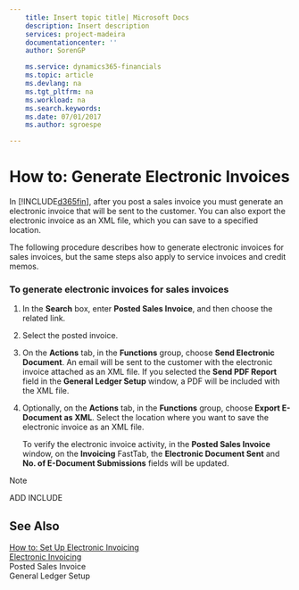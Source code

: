 ```yaml
---
    title: Insert topic title| Microsoft Docs
    description: Insert description
    services: project-madeira
    documentationcenter: ''
    author: SorenGP

    ms.service: dynamics365-financials
    ms.topic: article
    ms.devlang: na
    ms.tgt_pltfrm: na
    ms.workload: na
    ms.search.keywords:
    ms.date: 07/01/2017
    ms.author: sgroespe

---
```

# How to: Generate Electronic Invoices
In [!INCLUDE[d365fin](../../includes/d365fin_md.md)], after you post a sales invoice you must generate an electronic invoice that will be sent to the customer. You can also export the electronic invoice as an XML file, which you can save to a specified location.  
  
 The following procedure describes how to generate electronic invoices for sales invoices, but the same steps also apply to service invoices and credit memos.  
  
### To generate electronic invoices for sales invoices  
  
1.  In the **Search** box, enter **Posted Sales Invoice**, and then choose the related link.  
  
2.  Select the posted invoice.  
  
3.  On the **Actions** tab, in the **Functions** group, choose **Send Electronic Document**. An email will be sent to the customer with the electronic invoice attached as an XML file. If you selected the **Send PDF Report** field in the **General Ledger Setup** window, a PDF will be included with the XML file.  
  
4.  Optionally, on the **Actions** tab, in the **Functions** group, choose **Export E-Document as XML**. Select the location where you want to save the electronic invoice as an XML file.  
  
     To verify the electronic invoice activity, in the **Posted Sales Invoice** window, on the **Invoicing** FastTab, the **Electronic Document Sent** and **No. of E-Document Submissions** fields will be updated.  
  
> [!NOTE]  
>  ADD INCLUDE<!--[!INCLUDE[bp_refimplementation](../../includes/bp_refimplementation_md.md)]-->  
  
## See Also  
 [How to: Set Up Electronic Invoicing](../how-to-set-up-electronic-invoicing.md)   
 [Electronic Invoicing](../electronic-invoicing.md)   
 Posted Sales Invoice   
 General Ledger Setup